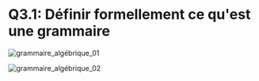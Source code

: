 Q3.1: Définir formellement ce qu'est une grammaire 
==================================================


![grammaire_algébrique_01](../images/grammaire_algébrique_01.png)

![grammaire_algébrique_02](../images/grammaire_algébrique_02.png)
